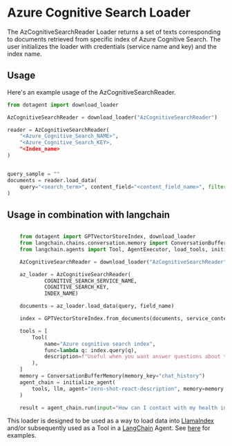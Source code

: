 # Azure Cognitive Search Loader

The AzCognitiveSearchReader Loader returns a set of texts corresponding to documents retrieved from specific index of Azure Cognitive Search.
The user initializes the loader with credentials (service name and key) and the index name. 

## Usage

Here's an example usage of the AzCognitiveSearchReader.

```python
from dotagent import download_loader

AzCognitiveSearchReader = download_loader("AzCognitiveSearchReader")

reader = AzCognitiveSearchReader(
    "<Azure_Cognitive_Search_NAME>",
    "<Azure_Cognitive_Search_KEY>,
    "<Index_name>
)


query_sample = ""
documents = reader.load_data(
    query="<search_term>", content_field="<content_field_name>", filter="<azure_search_filter>"
)
```

## Usage in combination with langchain

```python

    from dotagent import GPTVectorStoreIndex, download_loader
    from langchain.chains.conversation.memory import ConversationBufferMemory
    from langchain.agents import Tool, AgentExecutor, load_tools, initialize_agent

    AzCognitiveSearchReader = download_loader("AzCognitiveSearchReader")

    az_loader = AzCognitiveSearchReader(
            COGNITIVE_SEARCH_SERVICE_NAME,
            COGNITIVE_SEARCH_KEY,
            INDEX_NAME)

    documents = az_loader.load_data(query, field_name)

    index = GPTVectorStoreIndex.from_documents(documents, service_context=service_context)

    tools = [
        Tool(
            name="Azure cognitive search index",
            func=lambda q: index.query(q),
            description=f"Useful when you want answer questions about the text on azure cognitive search.",
        ),
    ]
    memory = ConversationBufferMemory(memory_key="chat_history")
    agent_chain = initialize_agent(
        tools, llm, agent="zero-shot-react-description", memory=memory
    )

    result = agent_chain.run(input="How can I contact with my health insurance?")
```


This loader is designed to be used as a way to load data into [LlamaIndex](https://github.com/jerryjliu/gpt_index/tree/main/gpt_index) and/or subsequently used as a Tool in a [LangChain](https://github.com/hwchase17/langchain) Agent. See [here](https://github.com/emptycrown/llama-hub/tree/main) for examples.